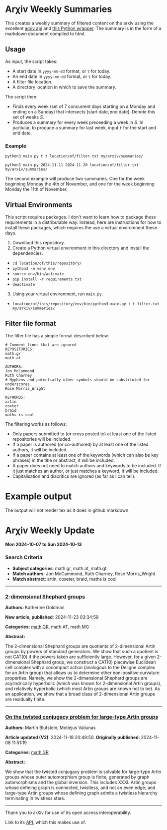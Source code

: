 # Arχiv Weekly Summaries
This creates a weekly summary of filtered content on the arxiv using the excellent [arxiv api](https://info.arxiv.org/help/api/index.html) and [this Python wrapper](https://github.com/titipata/arxivpy).
The summary is in the form of a markdown document compiled to html.

## Usage
As input, the script takes:
- A start date in `yyyy-mm-dd` format, or `t` for today.
- An end date in `yyyy-mm-dd` format, or `t` for today.
- A filter file location.
- A directory location in which to save the summary.

The script then:
 - Finds every week (set of 7 concurrent days starting on a Monday and ending on a Sunday) that intersects $[\text{start date}, \text{end date}]$. Denote this set of weeks $S$.
 - Produces a summary for every week preceeding a week in $S$.
In partiular, to produce a summary for last week, input `t` for the start and end date.

### Example

`python3 main.py t t location/of/filter.txt my/arxiv/summaries/`

`python3 main.py 2024-11-11 2024-11-20 location/of/filter.txt my/arxiv/summaries/`

The second example will produce two summaries. One for the week beginning Monday the 4th of November, and one for the week beginning Monday the 11th of November.

## Virtual Environments
This script requires packages. I don't want to learn how to package these requirements in a distributable way. Instead, here are instructions for how to install these packages, which requires the use a virtual enviromnent these days.
1) Downlaod this repository.
2) Create a Python virtual environment in this directory and install the dependencies.
  - `cd location/of/this/repository/`
  - `python3 -m venv env`
  - `source env/bin/activate`
  - `pip install -r requirements.txt`
  - `deactivate`
3) Using your virtual environment, run `main.py`.
  - `location/of/this/repository/env/bin/python3 main.py t t filter.txt my/arxiv/summaries/`

## Filter file format
The filter file has a simple format described below.
```
# Comment lines that are ignored
REPOSITORIES:
math.gr
math.at

AUTHORS:
Jon McCammond
Ruth Charney
# Hyphens and potentially other symbols should be substituted for underscores.
Rose Morris_Wright

KEYWORDS:
artin
coxter
braid
maths is cool
```
The filtering works as follows:
- Only papers submitted to (or cross posted to) at least one of the listed repositories will be included.
- If a paper is authored (or co-authored) by at least one of the listed authors, it will be included.
- If a paper contains at least one of the keywords (which can also be key phrases) in the title or abstract, it will be included.
- A paper does not need to match authors and keywords to be included. If it just matches an author, or just matches a keyword, it will be included.
- Capitalisation and diacritics are ignored (as far as I can tell).

# Example output

The output will not render tex as it does in github markdown.

# Arχiv Weekly Update
#### Mon 2024-10-07 to Sun 2024-10-13

### Search Criteria
 - **Subject categories**: math.gr, math.at, math.gt
 - **Match authors**: Jon McCammond, Ruth Charney, Rose Morris_Wright
 - **Match abstract**: artin, coxeter, braid, maths is cool

---
### [2-dimensional Shephard groups](http://arxiv.org/abs/2411.15434v1)

**Authors:** Katherine Goldman

**New article, published**: 2024-11-23 03:34:59

**Categories:** <u>math.GR</u>, math.AT, math.MG

**Abstract:**

The 2-dimensional Shephard groups are quotients of 2-dimensional Artin groups
by powers of standard generators. We show that such a quotient is not
$\mathrm{CAT}(0)$ if the powers taken are sufficiently large. However, for a
given 2-dimensional Shephard group, we construct a $\mathrm{CAT}(0)$ piecewise
Euclidean cell complex with a cocompact action (analogous to the Deligne
complex for an Artin group) that allows us to determine other non-positive
curvature properties. Namely, we show the 2-dimensional Shephard groups are
acylindrically hyperbolic (which was known for 2-dimensional Artin groups), and
relatively hyperbolic (which most Artin groups are known not to be). As an
application, we show that a broad class of 2-dimensional Artin groups are
residually finite.


---
### [On the twisted conjugacy problem for large-type Artin groups](http://arxiv.org/abs/2411.05493v2)

**Authors:** Martín Blufstein, Motiejus Valiunas

**Article updated (V2)**: 2024-11-18 20:49:50. **Originally published**: 2024-11-08 11:51:19

**Categories:** <u>math.GR</u>

**Abstract:**

We show that the twisted conjugacy problem is solvable for large-type Artin
groups whose outer automorphism group is finite, generated by graph
automorphisms and the global inversion. This includes XXXL Artin groups whose
defining graph is connected, twistless, and not an even edge; and large-type
Artin groups whose defining graph admits a twistless hierarchy terminating in
twistless stars.


---

 Thank you to arXiv for use of its open access interoperability.

 Link to its [API](https://info.arxiv.org/help/api/index.html), which this makes use of.


